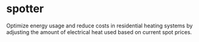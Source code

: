 # spotter
Optimize energy usage and reduce costs in residential heating systems by adjusting the amount of electrical heat used based on current spot prices.
